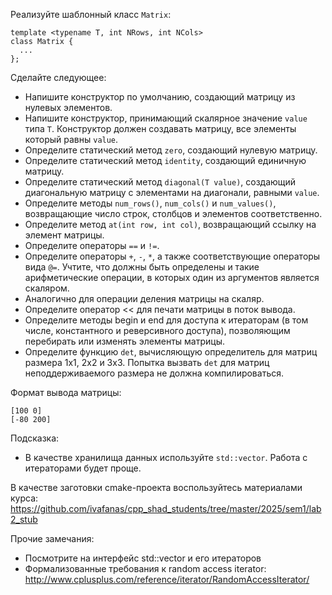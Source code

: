 Реализуйте шаблонный класс `Matrix`:

```
template <typename T, int NRows, int NCols>
class Matrix {
  ...
};
```

Сделайте следующее:

* Напишите конструктор по умолчанию, создающий матрицу из нулевых элементов.
* Напишите конструктор, принимающий скалярное значение `value` типа `T`. Конструктор должен создавать матрицу, все элементы который равны `value`.
* Определите статический метод `zero`, создающий нулевую матрицу.
* Определите статический метод `identity`, создающий единичную матрицу.
* Определите статический метод `diagonal(T value)`, создающий диагональную матрицу с элементами на диагонали, равными `value`.
* Определите методы `num_rows()`, `num_cols()` и `num_values()`, возвращающие число строк, столбцов и элементов соответственно.
* Определите метод `at(int row, int col)`, возвращающий ссылку на элемент матрицы.
* Определите операторы `==` и `!=`. 
* Определите операторы `+`, `-`, `*`, а также соответствующие операторы вида `@=`. Учтите, что должны быть определены и такие арифметические операции, в которых один из аргументов является скаляром.
* Аналогично для операции деления матрицы на скаляр.
* Определите оператор << для печати матрицы в поток вывода.
* Определите методы begin и end для доступа к итераторам (в том числе, константного и реверсивного доступа), позволяющим перебирать или изменять элементы матрицы.
* Определите функцию `det`, вычисляющую определитель для матриц размера 1х1, 2х2 и 3х3. Попытка вызвать `det` для матриц неподдерживаемого размера не должна компилироваться.

Формат вывода матрицы:

```
[100 0]
[-80 200]
```

Подсказка:

* В качестве хранилища данных используйте `std::vector`. Работа с итераторами будет проще.

В качестве заготовки cmake-проекта воспользуйтесь материалами курса:
https://github.com/ivafanas/cpp_shad_students/tree/master/2025/sem1/lab2_stub

Прочие замечания:

* Посмотрите на интерфейс std::vector и его итераторов
* Формализованные требования к random access iterator:
http://www.cplusplus.com/reference/iterator/RandomAccessIterator/

